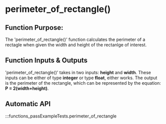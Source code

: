 # perimeter_of_rectangle()
## Function Purpose:
The 'perimeter_of_rectangle()' function calculates the perimeter of a rectagle when given the width and height of the rectanlge of interest. 
## Function Inputs & Outputs
'perimeter_of_rectangle()' takes in two inputs: **height** and **width**. These inputs can be either of type **integer** or type **float**, either works. The output is the perimeter of the rectangle, which can be represented by the equation: **P = 2(width+height)**.
## Automatic API
:::functions_passExampleTests.perimeter_of_rectangle